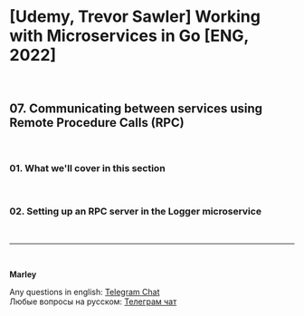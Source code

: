 # [Udemy, Trevor Sawler] Working with Microservices in Go [ENG, 2022]

<br/>

## 07. Communicating between services using Remote Procedure Calls (RPC)

<br/>

### 01. What we'll cover in this section

<br/>

### 02. Setting up an RPC server in the Logger microservice

<br/>

---

<br/>

**Marley**

Any questions in english: <a href="https://jsdev.org/chat/">Telegram Chat</a>  
Любые вопросы на русском: <a href="https://jsdev.ru/chat/">Телеграм чат</a>
